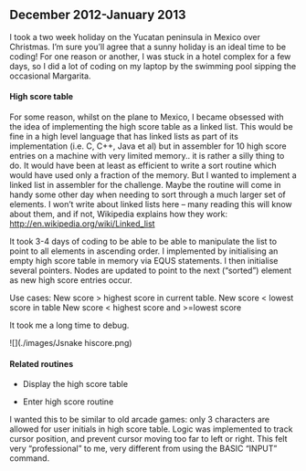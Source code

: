 ## December 2012-January 2013

I took a two week holiday on the Yucatan peninsula in Mexico over Christmas. I’m sure you’ll agree that a sunny holiday is an ideal time to be coding! For one reason or another, I was stuck in a hotel complex for a few days, so I did a lot of coding on my laptop by the swimming pool sipping the occasional Margarita.

#### High score table

For some reason, whilst on the plane to Mexico, I became obsessed with the idea of implementing the high score table as a linked list. This would be fine in a high level language that has linked lists as part of its implementation (i.e. C, C++, Java et al) but in assembler for 10 high score entries on a machine with very limited memory.. it is rather a silly thing to do. It would have been at least as efficient to write a sort routine which would have used only a fraction of the memory. But I wanted to implement a linked list in assembler for the challenge. Maybe the routine will come in handy some other day when needing to sort through a much larger set of elements. I won’t write about linked lists here – many reading this will know about them, and if not, Wikipedia explains how they work: <http://en.wikipedia.org/wiki/Linked_list>

It took 3-4 days of coding to be able to be able to manipulate the list to point to all elements in ascending order. I implemented by initialising an empty high score table in memory via EQUS statements. I then initialise several pointers. Nodes are updated to point to the next (“sorted”) element as new high score entries occur.

Use cases: New score &gt; highest score in current table. New score &lt; lowest score in table New score &lt; highest score and &gt;=lowest score

It took me a long time to debug.

![](./images/Jsnake hiscore.png)

#### Related routines

- Display the high score table

- Enter high score routine

I wanted this to be similar to old arcade games: only 3 characters are allowed for user initials in high score table. Logic was implemented to track cursor position, and prevent cursor moving too far to left or right. This felt very “professional” to me, very different from using the BASIC “INPUT” command.
